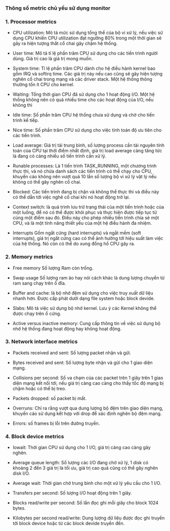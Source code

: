 ### Thông số metric chủ yếu sử dụng monitor

### 1. Processor metrics

* CPU utilization: Mô tả mức sử dụng tổng thể của bộ vi xử lý, nếu việc sử dụng CPU khiến CPU utilization đạt ngưỡng 80% trong một thời gian sẽ gây ra hiện tượng thắt cổ chai gây chậm hệ thống.

* User time: Mô tả tỉ lệ phần trăm CPU sử dụng cho các tiến trình người dùng. Giá trị cao là giá trị mong muốn.

* System time: Tỉ lệ phần trăm CPU dành cho hệ điều hành kernel bao gồm IRQ và softirq time. Các giá trị này nếu cao cũng sẽ gây hiện tượng nghẽn cổ chai trong mạng và các driver stack. Một hệ thống thông thường tốn ít CPU cho kernel.

* Waiting: Tổng thời gian CPU đã sử dụng cho 1 hoạt động I/O. Một hệ thống không nên có quá nhiều time cho các hoạt động của I/O, nếu không thì

* Idle time: Số phần trăm CPU hệ thống chưa sử dụng và chờ cho tiến trình kế tiếp.

* Nice time: Số phần trăm CPU sử dụng cho việc tính toán độ ưu tiên cho các tiến trình.

* Load average: Giá trị tải trung bình, số lượng process cần tài nguyên tính toán của CPU tại thời điểm nhất định, giá trị load average càng tăng tức là đang có càng nhiều số tiến trình cần xử lý.

* Runable processes: Là 1 tiến trình TASK_RUNNING, một chương trình thực thi, và nó chứa danh sách các tiến trình có thể chạy cho CPU, khuyến cáo không nên vượt quá 10 lần số lượng bộ vi xử lý vật lý nếu không có thể gây nghẽn cổ chai.

* Blocked: Các tiến trình đang bị chặn và không thể thực thi và điều này có thể dẫn tới việc nghẽ cổ chai khi nó hoạt động trở lại.

* Context switch: là quá trình lưu trữ trạng thái của một tiến trình hoặc của một luồng, để nó có thể được khôi phục và thực hiện được tiếp tục từ cùng một điểm sau đó. Điều này cho phép nhiều tiến trình chia sẻ một CPU, và là một tính năng thiết yếu của một hệ điều hành đa nhiệm.

* Interrupts Gồm ngắt cứng (hard interrupts) và ngắt mềm (soft interrupts), giá trị ngắt cứng cao có thể ảnh hưởng tới hiệu suất làm việc của hệ thống. Nó còn có thể do xung đồng hồ CPU gây ra.

### 2. Memory metrics

* Free memory Số lượng Ram còn trống.

* Swap usage Số lượng ram ảo hay nói cách khác là dung lượng chuyển từ ram sang chạy trên ổ đĩa.

* Buffer and cache: là bộ nhớ đệm sử dụng cho việc truy xuất dữ liệu nhanh hơn. Được cấp phát dưới dạng file system hoặc block devide.

* Slabs: Mô tả việc sử dụng bộ nhớ kernel. Lưu ý các Kernel không thể được chạy trên ổ cứng.

* Active versus inactive memory: Cung cấp thông tin về việc sử dụng bộ nhớ hệ thống đang hoạt động hay không hoạt động.

### 3. Network interface metrics

* Packets received and sent: Số lượng packet nhận và gửi.

* Bytes received and sent: Số lượng byte nhận và gửi cho 1 giao diện mạng.

* Collisions per second: Số va chạm của các packet trên 1 giây trên 1 giao diện mạng kết nối tới, nếu giá trị càng cao càng cho thấy tốc độ mạng bị chậm hoặc có thể bị treo.

* Packets dropped: số packet bị mất.

* Overruns: Chỉ ra rằng vượt qua dung lượng bộ đệm trên giao diện mạng, khuyến cáo sử dụng kết hợp với drop để xác định nghẽn bộ đệm mạng.

* Errors: số frames bị lỗi trên đường truyền.

### 4. Block device metrics

* Iowait: Thời gian CPU sử dụng cho 1 I/O, giá trị càng cao càng gây nghẽn.

* Average queue length: Số lượng các I/O đang chờ xử lý, 1 disk có khoảng 2 đến 3 giá trị là tối ưu, giá trị cao quá cũng có thể gây nghẽn disk I/O.

* Average wait: Thời gian chờ trung bình cho một xử lý yêu cầu cho 1 I/O.

* Transfers per second: Số lượng I/O hoạt động trên 1 giây.

* Blocks read/write per second: Số lần đọc ghi mỗi giây cho block 1024 bytes.

* Kilobytes per second read/write: Dung lượng dữ liệu được đọc ghi truyền tới block device hoặc từ các block devide truyền đến.





































